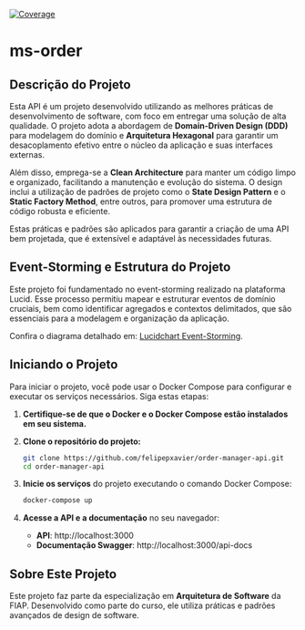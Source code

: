 [![Coverage](https://sonarcloud.io/api/project_badges/measure?project=felipe-pedroso-soat-architecture-fase-4_ms-order&metric=coverage&token=901a1e010b588492465d132053dda87f643fa3f0)](https://sonarcloud.io/summary/new_code?id=felipe-pedroso-soat-architecture-fase-4_ms-order)

# ms-order

## Descrição do Projeto

Esta API é um projeto desenvolvido utilizando as melhores práticas de desenvolvimento de software, com foco em entregar uma solução de alta qualidade. O projeto adota a abordagem de **Domain-Driven Design (DDD)** para modelagem do domínio e **Arquitetura Hexagonal** para garantir um desacoplamento efetivo entre o núcleo da aplicação e suas interfaces externas.

Além disso, emprega-se a **Clean Architecture** para manter um código limpo e organizado, facilitando a manutenção e evolução do sistema. O design inclui a utilização de padrões de projeto como o **State Design Pattern** e o **Static Factory Method**, entre outros, para promover uma estrutura de código robusta e eficiente.

Estas práticas e padrões são aplicados para garantir a criação de uma API bem projetada, que é extensível e adaptável às necessidades futuras.

## Event-Storming e Estrutura do Projeto

Este projeto foi fundamentado no event-storming realizado na plataforma Lucid. Esse processo permitiu mapear e estruturar eventos de domínio cruciais, bem como identificar agregados e contextos delimitados, que são essenciais para a modelagem e organização da aplicação. 

Confira o diagrama detalhado em: [Lucidchart Event-Storming](https://lucid.app/lucidchart/edbd91cc-478d-4b5e-a72f-1013f450f952/view).

## Iniciando o Projeto

Para iniciar o projeto, você pode usar o Docker Compose para configurar e executar os serviços necessários. Siga estas etapas:

1. **Certifique-se de que o Docker e o Docker Compose estão instalados em seu sistema.**

2. **Clone o repositório do projeto:**
   ```bash
   git clone https://github.com/felipepxavier/order-manager-api.git
   cd order-manager-api
   ```

3. **Inicie os serviços** do projeto executando o comando Docker Compose:

    ```bash
    docker-compose up
    ```

4. **Acesse a API e a documentação** no seu navegador:

    - **API**: http://localhost:3000
    - **Documentação Swagger**: http://localhost:3000/api-docs


## Sobre Este Projeto

Este projeto faz parte da especialização em **Arquitetura de Software** da FIAP. Desenvolvido como parte do curso, ele utiliza práticas e padrões avançados de design de software.
